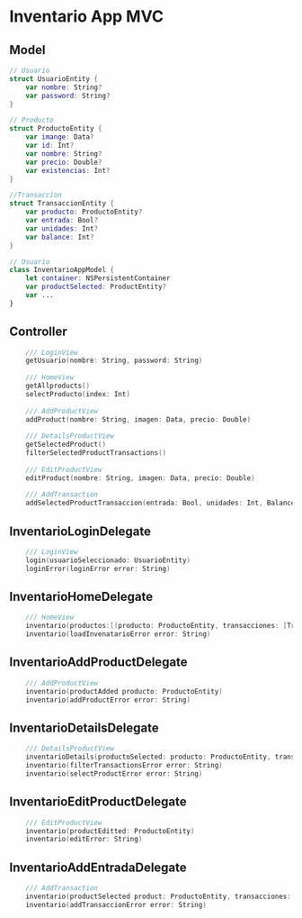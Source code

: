 # **Inventario App MVC**
## **Model**
```Swift
// Usuario
struct UsuarioEntity {
    var nombre: String?
    var password: String?
}
```
```Swift
// Producto
struct ProductoEntity {
    var imange: Data?
    var id: Int?
    var nombre: String?
    var precio: Double?
    var existencias: Int?
}
```
```Swift
//Transaccion
struct TransaccionEntity {
    var producto: ProductoEntity?
    var entrada: Bool?
    var unidades: Int?
    var balance: Int?
}
```

```Swift
// Usuario
class InventarioAppModel {
    let container: NSPersistentContainer
    var productSelected: ProductEntity?
    var ...
}
```



## **Controller**

```Swift
    /// LoginView
    getUsuario(nombre: String, password: String) 
    
    /// HomeView
    getAllproducts()
    selectProducto(index: Int)
    
    /// AddProductView
    addProduct(nombre: String, imagen: Data, precio: Double) 
    
    /// DetailsProductView
    getSelectedProduct()
    filterSelectedProductTransactions()
    
    /// EditProductView
    editProduct(nombre: String, imagen: Data, precio: Double)
    
    /// AddTransaction
    addSelectedProductTransaccion(entrada: Bool, unidades: Int, Balance: Int) 
```

    
    
## **InventarioLoginDelegate**

```Swift
    /// LoginView
    login(usuarioSeleccionado: UsuarioEntity)
    loginError(loginError error: String)
```
## **InventarioHomeDelegate**

```Swift
    /// HomeView
    inventario(productos:[(producto: ProductoEntity, transacciones: [TransaccionEntity])])
    inventario(loadInvenatarioError error: String)
```

## **InventarioAddProductDelegate**

```Swift
    /// AddProductView
    inventario(productAdded producto: ProductoEntity)
    inventario(addProductError error: String)
```


## **InventarioDetailsDelegate**

```Swift
    /// DetailsProductView
    inventarioDetails(productoSelected: producto: ProductoEntity, transacciones: [TransaccionEntity])
    inventario(filterTransactionsError error: String)
    inventario(selectProductError error: String)
```
## **InventarioEditProductDelegate**

```Swift
    /// EditProductView
    inventario(productEditted: ProductoEntity)
    inventario(editError: String)
```

## **InventarioAddEntradaDelegate**

```Swift
    /// AddTransaction
    inventario(productSelected product: ProductoEntity, transacciones: [TransaccionEntity])
    inventario(addTransaccionError error: String)
```
